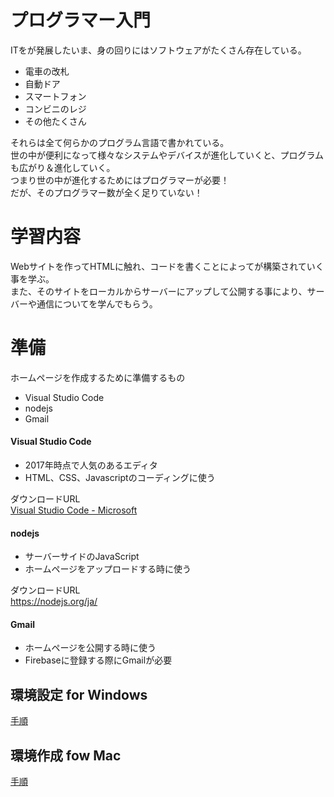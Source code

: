 # プログラマー入門

ITをが発展したいま、身の回りにはソフトウェアがたくさん存在している。
- 電車の改札
- 自動ドア
- スマートフォン
- コンビニのレジ
- その他たくさん

それらは全て何らかのプログラム言語で書かれている。  
世の中が便利になって様々なシステムやデバイスが進化していくと、プログラムも広がり＆進化していく。  
つまり世の中が進化するためにはプログラマーが必要！  
だが、そのプログラマー数が全く足りていない！

# 学習内容

Webサイトを作ってHTMLに触れ、コードを書くことによってが構築されていく事を学ぶ。  
また、そのサイトをローカルからサーバーにアップして公開する事により、サーバーや通信についてを学んでもらう。

# 準備

ホームページを作成するために準備するもの

- Visual Studio Code
- nodejs
- Gmail


#### Visual Studio Code
- 2017年時点で人気のあるエディタ
- HTML、CSS、Javascriptのコーディングに使う

ダウンロードURL  
[Visual Studio Code - Microsoft](https://www.microsoft.com/ja-jp/dev/products/code-vs.aspx)

#### nodejs
- サーバーサイドのJavaScript
- ホームページをアップロードする時に使う

ダウンロードURL  
https://nodejs.org/ja/

#### Gmail
- ホームページを公開する時に使う
- Firebaseに登録する際にGmailが必要

## 環境設定 for Windows

[手順](./環境作成_Windows.md)

## 環境作成 fow Mac

[手順](./環境作成_Mac.md)
